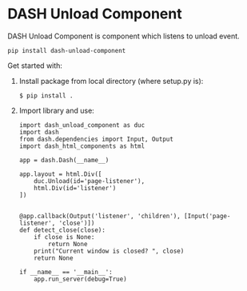 # DASH Unload Component

DASH Unload Component is component which listens to unload event.

```
pip install dash-unload-component
```

Get started with:
1. Install package from local directory (where setup.py is):
    ```
    $ pip install .
    ```
2. Import library and use:
    ```
    import dash_unload_component as duc
    import dash
    from dash.dependencies import Input, Output
    import dash_html_components as html

    app = dash.Dash(__name__)

    app.layout = html.Div([
        duc.Unload(id='page-listener'),
        html.Div(id='listener')
    ])


    @app.callback(Output('listener', 'children'), [Input('page-listener', 'close')])
    def detect_close(close):
        if close is None:
            return None
        print("Current window is closed? ", close)
        return None

    if __name__ == '__main__':
        app.run_server(debug=True)
    ```

